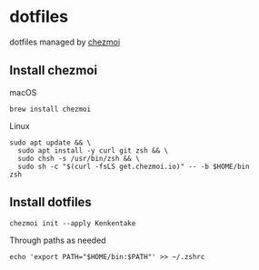 # dotfiles
dotfiles managed by [chezmoi](https://github.com/twpayne/chezmoi)

## Install chezmoi
macOS
```
brew install chezmoi
```
Linux
```
sudo apt update && \
  sudo apt install -y curl git zsh && \
  sudo chsh -s /usr/bin/zsh && \
  sudo sh -c "$(curl -fsLS get.chezmoi.io)" -- -b $HOME/bin
zsh
```

## Install dotfiles

```
chezmoi init --apply Kenkentake
```

Through paths as needed
```
echo 'export PATH="$HOME/bin:$PATH"' >> ~/.zshrc
```
